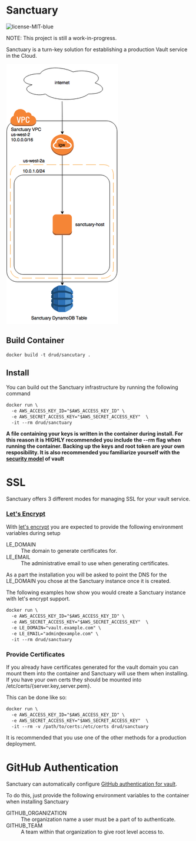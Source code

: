 # Sanctuary

![license-MIT-blue](https://img.shields.io/badge/license-MIT-blue.svg)


NOTE: This project is still a work-in-progress.

Sanctuary is a turn-key solution for establishing a production Vault service in the Cloud.

![Sanctuary-vpc-diagram](img/sanctuary.png)

## Build Container
```
docker build -t drud/sancutary .
```

## Install
You can build out the Sanctuary infrastructure by running the following command
```
docker run \
  -e AWS_ACCESS_KEY_ID="$AWS_ACCESS_KEY_ID" \
  -e AWS_SECRET_ACCESS_KEY="$AWS_SECRET_ACCESS_KEY"  \
  -it --rm drud/sanctuary
```

**A file containing your keys is written in the container during install. For this reason
it is HIGHLY recommended you include the --rm flag when running the container. Backing up the keys
and root token are your own resposibility. It is also recommended you familiarize yourself
with the [security model](https://www.vaultproject.io/docs/internals/security.html) of vault**

# SSL

Sanctuary offers 3 different modes for managing SSL for your vault service.

### [Let's Encrypt](https://letsencrypt.org/)
With [let's encrypt](https://letsencrypt.org/) you are expected to provide the following environment variables
during setup

<dl>
  <dt>LE_DOMAIN</dt>
  <dd>The domain to generate certificates for.</dd>
  <dt>LE_EMAIL</dt>
  <dd>The administrative email to use when generating certificates.</dd>
</dl>

As a part the installation you will be asked to point the DNS for the LE_DOMAIN you chose
at the Sanctuary instance once it is created.

The following examples how show you would create a Sanctuary instance with let's encrypt
support.

```
docker run \
  -e AWS_ACCESS_KEY_ID="$AWS_ACCESS_KEY_ID" \
  -e AWS_SECRET_ACCESS_KEY="$AWS_SECRET_ACCESS_KEY"  \
  -e LE_DOMAIN="vault.example.com" \
  -e LE_EMAIL="admin@example.com" \
  -it --rm drud/sanctuary
```

### Provide Certificates

If you already have certificates generated for the vault domain you can mount them
into the container and Sanctuary will use them when installing. If you have your own certs they should be mounted into /etc/certs/{server.key,server.pem}.

This can be done like so:

```
docker run \
  -e AWS_ACCESS_KEY_ID="$AWS_ACCESS_KEY_ID" \
  -e AWS_SECRET_ACCESS_KEY="$AWS_SECRET_ACCESS_KEY"  \
  -it --rm -v /path/to/certs:/etc/certs drud/sanctuary
```

It is recommended that you use one of the other methods for a production deployment.

# GitHub Authentication
Sanctuary can automatically configure [GitHub authentication for vault](https://www.vaultproject.io/docs/auth/github.html).

To do this, just provide the following environment variables to the container when installing Sanctuary

<dl>
  <dt>GITHUB_ORGANIZATION</dt>
  <dd>The organization name a user must be a part of to authenticate.</dd>
  <dt>GITHUB_TEAM</dt>
  <dd>A team within that organization to give root level access to.</dd>
</dl>
